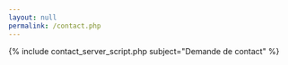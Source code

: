 ```yaml
---
layout: null
permalink: /contact.php
---
```

{% include contact_server_script.php subject="Demande de contact" %}
